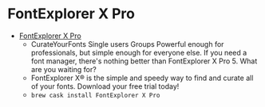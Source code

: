 # FontExplorer X Pro
- [FontExplorer X Pro](https://www.fontexplorerx.com/)
  -  CurateYourFonts Single users Groups Powerful enough for professionals, but simple enough for everyone else. If you need a font manager, there's nothing better than FontExplorer X Pro 5. What are you waiting for?
  - FontExplorer X® is the simple and speedy way to find and curate all of your fonts. Download your free trial today!
  - `brew cask install FontExplorer X Pro`
